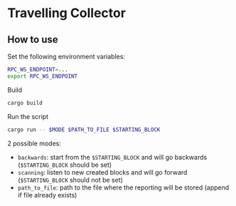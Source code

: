 # Travelling Collector

## How to use

Set the following environment variables:
```bash
RPC_WS_ENDPOINT=...
export RPC_WS_ENDPOINT
```

Build
```bash
cargo build
```

Run the script
```bash
cargo run -- $MODE $PATH_TO_FILE $STARTING_BLOCK
```

2 possible modes:
* `backwards`: start from the `$STARTING_BLOCK` and will go backwards (`$STARTING_BLOCK` should be set)
* `scanning`: listen to new created blocks and will go forward (`$STARTING_BLOCK` should not be set)
* `path_to_file`: path to the file where the reporting will be stored (append if file already exists)